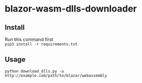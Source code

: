 # blazor-wasm-dlls-downloader
## Install
Run this command first  
`pip3 install -r requirements.txt`
## Usage
`python download_dlls.py -u http://example.com/path/to/blazor/webassembly`
